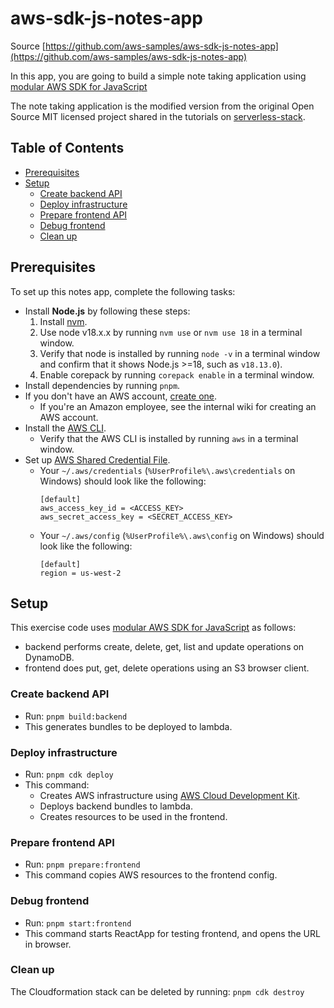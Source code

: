 # aws-sdk-js-notes-app

Source [https://github.com/aws-samples/aws-sdk-js-notes-app](https://github.com/aws-samples/aws-sdk-js-notes-app)

In this app, you are going to build a simple note taking application using
[modular AWS SDK for JavaScript][modular-aws-sdk-js-blog-post]

The note taking application is the modified version from the original Open Source MIT licensed
project shared in the tutorials on [serverless-stack](http://serverless-stack.com).

## Table of Contents

- [Prerequisites](#prerequisites)
- [Setup](#setup)
  - [Create backend API](#create-backend-api)
  - [Deploy infrastructure](#deploy-infrastructure)
  - [Prepare frontend API](#prepare-frontend-api)
  - [Debug frontend](#debug-frontend)
  - [Clean up](#clean-up)

## Prerequisites

To set up this notes app, complete the following tasks:

- Install **Node.js** by following these steps:
  1. Install [nvm](https://github.com/nvm-sh/nvm#installation-and-update).
  1. Use node v18.x.x by running `nvm use` or `nvm use 18` in a terminal window.
  1. Verify that node is installed by running `node -v` in a terminal window and confirm that it shows Node.js >=18, such as `v18.13.0`).
  1. Enable corepack by running `corepack enable` in a terminal window.
- Install dependencies by running `pnpm`.
- If you don't have an AWS account, [create one](https://aws.amazon.com/premiumsupport/knowledge-center/create-and-activate-aws-account/).
  - If you're an Amazon employee, see the internal wiki for creating an AWS account.
- Install the [AWS CLI](https://aws.amazon.com/cli/).
  - Verify that the AWS CLI is installed by running `aws` in a terminal window.
- Set up [AWS Shared Credential File](https://docs.aws.amazon.com/cli/latest/userguide/cli-configure-files.html).
  - Your `~/.aws/credentials` (`%UserProfile%\.aws\credentials` on Windows) should look like the following:
    ```
    [default]
    aws_access_key_id = <ACCESS_KEY>
    aws_secret_access_key = <SECRET_ACCESS_KEY>
    ```
  - Your `~/.aws/config` (`%UserProfile%\.aws\config` on Windows) should look like the following:
    ```
    [default]
    region = us-west-2
    ```

## Setup

This exercise code uses [modular AWS SDK for JavaScript][modular-aws-sdk-js] as follows:

- backend performs create, delete, get, list and update operations on DynamoDB.
- frontend does put, get, delete operations using an S3 browser client.

### Create backend API

- Run: `pnpm build:backend`
- This generates bundles to be deployed to lambda.

### Deploy infrastructure

- Run: `pnpm cdk deploy`
- This command:
  - Creates AWS infrastructure using [AWS Cloud Development Kit](https://aws.amazon.com/cdk/).
  - Deploys backend bundles to lambda.
  - Creates resources to be used in the frontend.

### Prepare frontend API

- Run: `pnpm prepare:frontend`
- This command copies AWS resources to the frontend config.

### Debug frontend

- Run: `pnpm start:frontend`
- This command starts ReactApp for testing frontend, and opens the URL in browser.

### Clean up

The Cloudformation stack can be deleted by running: `pnpm cdk destroy`

[modular-aws-sdk-js-blog-post]: https://aws.amazon.com/blogs/developer/modular-aws-sdk-for-javascript-is-now-generally-available/
[modular-aws-sdk-js]: https://github.com/aws/aws-sdk-js-v3/
